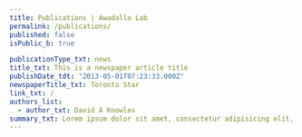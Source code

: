 ```yaml
---
title: Publications | Awadalla Lab
permalink: /publications/
published: false
isPublic_b: true

publicationType_txt: news
title_txt: This is a newspaper article title
publishDate_tdt: "2013-05-01T07:23:33.000Z"
newspaperTitle_txt: Toronto Star
link_txt: /
authors_list:
  - author_txt: David A Knowles
summary_txt: Lorem ipsum dolor sit amet, consectetur adipisicing elit, sed do eiusmod tempor incididunt ut laboreet dolore magna aliqua.
---
```

